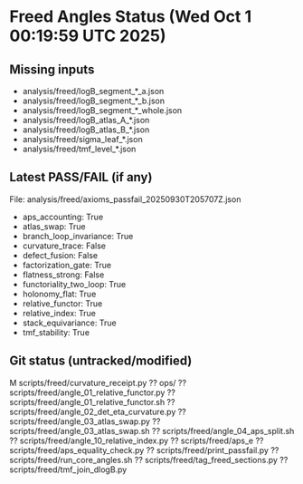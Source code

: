 # Freed Angles Status (Wed Oct  1 00:19:59 UTC 2025)

## Missing inputs
- analysis/freed/logB_segment_*_a.json
- analysis/freed/logB_segment_*_b.json
- analysis/freed/logB_segment_*_whole.json
- analysis/freed/logB_atlas_A_*.json
- analysis/freed/logB_atlas_B_*.json
- analysis/freed/sigma_leaf_*.json
- analysis/freed/tmf_level_*.json

## Latest PASS/FAIL (if any)
File: analysis/freed/axioms_passfail_20250930T205707Z.json
- aps_accounting: True
- atlas_swap: True
- branch_loop_invariance: True
- curvature_trace: False
- defect_fusion: False
- factorization_gate: True
- flatness_strong: False
- functoriality_two_loop: True
- holonomy_flat: True
- relative_functor: True
- relative_index: True
- stack_equivariance: True
- tmf_stability: True

## Git status (untracked/modified)
 M scripts/freed/curvature_receipt.py
?? ops/
?? scripts/freed/angle_01_relative_functor.py
?? scripts/freed/angle_01_relative_functor.sh
?? scripts/freed/angle_02_det_eta_curvature.py
?? scripts/freed/angle_03_atlas_swap.py
?? scripts/freed/angle_03_atlas_swap.sh
?? scripts/freed/angle_04_aps_split.sh
?? scripts/freed/angle_10_relative_index.py
?? scripts/freed/aps_e
?? scripts/freed/aps_equality_check.py
?? scripts/freed/print_passfail.py
?? scripts/freed/run_core_angles.sh
?? scripts/freed/tag_freed_sections.py
?? scripts/freed/tmf_join_dlogB.py
